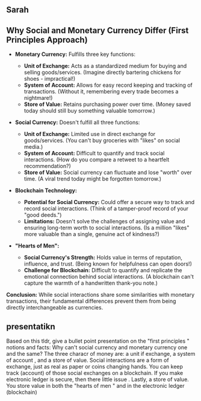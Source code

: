 ## Sarah



 
## Why Social and Monetary Currency Differ (First Principles Approach)

* **Monetary Currency:** Fulfills three key functions:
    * **Unit of Exchange:** Acts as a standardized medium for buying and selling goods/services. (Imagine directly bartering chickens for shoes - impractical!)
    * **System of Account:** Allows for easy record keeping and tracking of transactions. (Without it, remembering every trade becomes a nightmare!)
    * **Store of Value:** Retains purchasing power over time. (Money saved today should still buy something valuable tomorrow.)

* **Social Currency:** Doesn't fulfill all three functions:
    * **Unit of Exchange:** Limited use in direct exchange for goods/services. (You can't buy groceries with "likes" on social media.)
    * **System of Account:** Difficult to quantify and track social interactions. (How do you compare a retweet to a heartfelt recommendation?)
    * **Store of Value:** Social currency can fluctuate and lose "worth" over time. (A viral trend today might be forgotten tomorrow.)

* **Blockchain Technology:** 
    * **Potential for Social Currency:** Could offer a secure way to track and record social interactions. (Think of a tamper-proof record of your "good deeds.")
    * **Limitations:** Doesn't solve the challenges of assigning value and ensuring long-term worth to social interactions. (Is a million "likes" more valuable than a single, genuine act of kindness?)

* **"Hearts of Men":** 
    * **Social Currency's Strength:** Holds value in terms of reputation, influence, and trust. (Being known for helpfulness can open doors!)
    * **Challenge for Blockchain:** Difficult to quantify and replicate the emotional connection behind social interactions. (A blockchain can't capture the warmth of a handwritten thank-you note.)

**Conclusion:** While social interactions share some similarities with monetary transactions, their fundamental differences prevent them from being directly interchangeable as currencies.   


## presentatikn
Based on this tldr, give a bullet point presentation on the "first principles " notions and facts: Why can't social currency and monetary currency one and the same? The three characr of money are: a unit if exchange, a system of account , and a store of value. Social interactions are a form of exchange, just as real as paper or coins changing hands. You can keep track (account) of those social exchanges on a blockchain. If you make electronic ledger is secure, then there little issue . Lastly, a store of value. You store value in both the "hearts of men " and in the electronic ledger (blockchain)


